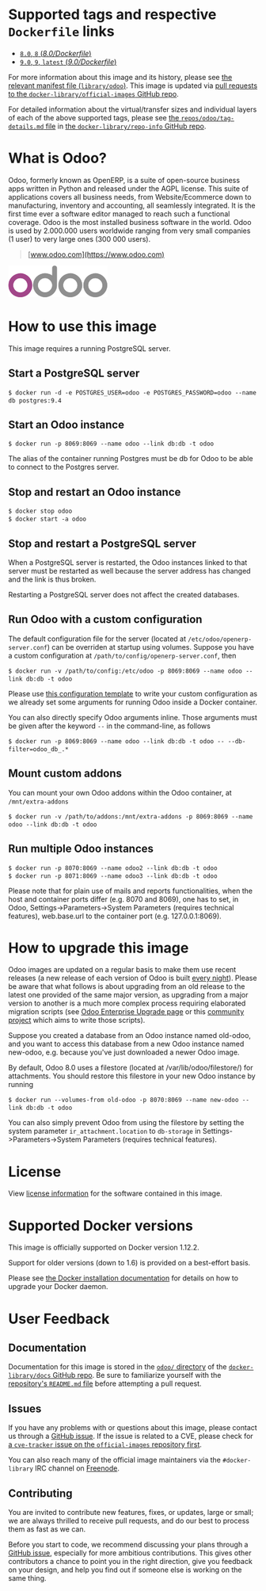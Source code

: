 # Supported tags and respective `Dockerfile` links

-	[`8.0`, `8` (*8.0/Dockerfile*)](https://github.com/odoo/docker/blob/b3d55d295954fed2c6101854f1b133340c05c767/8.0/Dockerfile)
-	[`9.0`, `9`, `latest` (*9.0/Dockerfile*)](https://github.com/odoo/docker/blob/b3d55d295954fed2c6101854f1b133340c05c767/9.0/Dockerfile)

For more information about this image and its history, please see [the relevant manifest file (`library/odoo`)](https://github.com/docker-library/official-images/blob/master/library/odoo). This image is updated via [pull requests to the `docker-library/official-images` GitHub repo](https://github.com/docker-library/official-images/pulls?q=label%3Alibrary%2Fodoo).

For detailed information about the virtual/transfer sizes and individual layers of each of the above supported tags, please see [the `repos/odoo/tag-details.md` file](https://github.com/docker-library/repo-info/blob/master/repos/odoo/tag-details.md) in [the `docker-library/repo-info` GitHub repo](https://github.com/docker-library/repo-info).

# What is Odoo?

Odoo, formerly known as OpenERP, is a suite of open-source business apps written in Python and released under the AGPL license. This suite of applications covers all business needs, from Website/Ecommerce down to manufacturing, inventory and accounting, all seamlessly integrated. It is the first time ever a software editor managed to reach such a functional coverage. Odoo is the most installed business software in the world. Odoo is used by 2.000.000 users worldwide ranging from very small companies (1 user) to very large ones (300 000 users).

> [www.odoo.com](https://www.odoo.com)

![logo](https://raw.githubusercontent.com/docker-library/docs/a11348f9798f9c5e51e92409ebf4d5b39988fd13/odoo/logo.png)

# How to use this image

This image requires a running PostgreSQL server.

## Start a PostgreSQL server

```console
$ docker run -d -e POSTGRES_USER=odoo -e POSTGRES_PASSWORD=odoo --name db postgres:9.4
```

## Start an Odoo instance

```console
$ docker run -p 8069:8069 --name odoo --link db:db -t odoo
```

The alias of the container running Postgres must be db for Odoo to be able to connect to the Postgres server.

## Stop and restart an Odoo instance

```console
$ docker stop odoo
$ docker start -a odoo
```

## Stop and restart a PostgreSQL server

When a PostgreSQL server is restarted, the Odoo instances linked to that server must be restarted as well because the server address has changed and the link is thus broken.

Restarting a PostgreSQL server does not affect the created databases.

## Run Odoo with a custom configuration

The default configuration file for the server (located at `/etc/odoo/openerp-server.conf`) can be overriden at startup using volumes. Suppose you have a custom configuration at `/path/to/config/openerp-server.conf`, then

```console
$ docker run -v /path/to/config:/etc/odoo -p 8069:8069 --name odoo --link db:db -t odoo
```

Please use [this configuration template](https://github.com/odoo/docker/blob/master/8.0/openerp-server.conf) to write your custom configuration as we already set some arguments for running Odoo inside a Docker container.

You can also directly specify Odoo arguments inline. Those arguments must be given after the keyword `--` in the command-line, as follows

```console
$ docker run -p 8069:8069 --name odoo --link db:db -t odoo -- --db-filter=odoo_db_.*
```

## Mount custom addons

You can mount your own Odoo addons within the Odoo container, at `/mnt/extra-addons`

```console
$ docker run -v /path/to/addons:/mnt/extra-addons -p 8069:8069 --name odoo --link db:db -t odoo
```

## Run multiple Odoo instances

```console
$ docker run -p 8070:8069 --name odoo2 --link db:db -t odoo
$ docker run -p 8071:8069 --name odoo3 --link db:db -t odoo
```

Please note that for plain use of mails and reports functionalities, when the host and container ports differ (e.g. 8070 and 8069), one has to set, in Odoo, Settings->Parameters->System Parameters (requires technical features), web.base.url to the container port (e.g. 127.0.0.1:8069).

# How to upgrade this image

Odoo images are updated on a regular basis to make them use recent releases (a new release of each version of Odoo is built [every night](http://nightly.odoo.com/)). Please be aware that what follows is about upgrading from an old release to the latest one provided of the same major version, as upgrading from a major version to another is a much more complex process requiring elaborated migration scripts (see [Odoo Enterprise Upgrade page](https://upgrade.odoo.com/database/upload) or this [community project](https://doc.therp.nl/openupgrade/) which aims to write those scripts).

Suppose you created a database from an Odoo instance named old-odoo, and you want to access this database from a new Odoo instance named new-odoo, e.g. because you've just downloaded a newer Odoo image.

By default, Odoo 8.0 uses a filestore (located at /var/lib/odoo/filestore/) for attachments. You should restore this filestore in your new Odoo instance by running

```console
$ docker run --volumes-from old-odoo -p 8070:8069 --name new-odoo --link db:db -t odoo
```

You can also simply prevent Odoo from using the filestore by setting the system parameter `ir_attachment.location` to `db-storage` in Settings->Parameters->System Parameters (requires technical features).

# License

View [license information](https://raw.githubusercontent.com/odoo/odoo/8.0/LICENSE) for the software contained in this image.

# Supported Docker versions

This image is officially supported on Docker version 1.12.2.

Support for older versions (down to 1.6) is provided on a best-effort basis.

Please see [the Docker installation documentation](https://docs.docker.com/installation/) for details on how to upgrade your Docker daemon.

# User Feedback

## Documentation

Documentation for this image is stored in the [`odoo/` directory](https://github.com/docker-library/docs/tree/master/odoo) of the [`docker-library/docs` GitHub repo](https://github.com/docker-library/docs). Be sure to familiarize yourself with the [repository's `README.md` file](https://github.com/docker-library/docs/blob/master/README.md) before attempting a pull request.

## Issues

If you have any problems with or questions about this image, please contact us through a [GitHub issue](https://github.com/odoo/docker/issues). If the issue is related to a CVE, please check for [a `cve-tracker` issue on the `official-images` repository first](https://github.com/docker-library/official-images/issues?q=label%3Acve-tracker).

You can also reach many of the official image maintainers via the `#docker-library` IRC channel on [Freenode](https://freenode.net).

## Contributing

You are invited to contribute new features, fixes, or updates, large or small; we are always thrilled to receive pull requests, and do our best to process them as fast as we can.

Before you start to code, we recommend discussing your plans through a [GitHub issue](https://github.com/odoo/docker/issues), especially for more ambitious contributions. This gives other contributors a chance to point you in the right direction, give you feedback on your design, and help you find out if someone else is working on the same thing.

